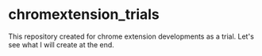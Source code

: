 # chromextension_trials
This repository created for chrome extension developments as a trial.
Let's see what I will create at the end.

